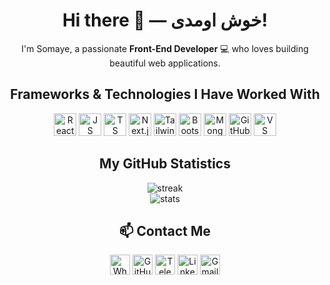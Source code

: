 <h1 align="center">Hi there 👋 — خوش اومدی!</h1>

<p align="center">I'm Somaye, a passionate <strong>Front-End Developer</strong> 💻 who loves building beautiful web applications.</p>

<!-- Tech Stack -->
<h2 align="center">Frameworks & Technologies I Have Worked With</h2>
<p align="center">
  <a href="https://reactjs.org"><img src="https://cdn.jsdelivr.net/npm/simple-icons@v10/icons/react.svg" alt="React" width="36"/></a>
  <a href="https://developer.mozilla.org/en-US/docs/Web/JavaScript"><img src="https://cdn.jsdelivr.net/npm/simple-icons@v10/icons/javascript.svg" alt="JS" width="36"/></a>
  <a href="https://www.typescriptlang.org"><img src="https://cdn.jsdelivr.net/npm/simple-icons@v10/icons/typescript.svg" alt="TS" width="36"/></a>
  <a href="https://nextjs.org"><img src="https://cdn.jsdelivr.net/npm/simple-icons@v10/icons/nextdotjs.svg" alt="Next.js" width="36"/></a>
  <a href="https://tailwindcss.com"><img src="https://cdn.jsdelivr.net/npm/simple-icons@v10/icons/tailwindcss.svg" alt="Tailwind" width="36"/></a>
  <a href="https://getbootstrap.com"><img src="https://cdn.jsdelivr.net/npm/simple-icons@v10/icons/bootstrap.svg" alt="Bootstrap" width="36"/></a>
  <a href="https://www.mongodb.com"><img src="https://cdn.jsdelivr.net/npm/simple-icons@v10/icons/mongodb.svg" alt="MongoDB" width="36"/></a>
  <a href="https://github.com"><img src="https://cdn.jsdelivr.net/npm/simple-icons@v10/icons/github.svg" alt="GitHub" width="36"/></a>
  <a href="https://code.visualstudio.com"><img src="https://cdn.jsdelivr.net/npm/simple-icons@v10/icons/visualstudiocode.svg" alt="VS Code" width="36"/></a>
</p>

<!-- GitHub Stats -->
<h2 align="center">My GitHub Statistics</h2>
<p align="center">
  <img src="https://github-readme-streak-stats.herokuapp.com/?user=somaye56&border_radius=15" alt="streak" />
  <br/>
  <img src="https://github-readme-stats.vercel.app/api?username=somaye56&show_icons=true&count_private=true&include_all_commits=true&title_color=FFD600&text_color=333333&bg_color=ffffff&icon_color=FFD600&border_radius=15" alt="stats"/>
</p>

<!-- Contact -->
<h2 align="center">📫 Contact Me</h2>
<p align="center">
  <a href="https://wa.me/989356130954"><img src="https://cdn.jsdelivr.net/npm/simple-icons@v10/icons/whatsapp.svg" width="32" alt="WhatsApp"/></a>
  <a href="https://github.com/somaye56"><img src="https://cdn.jsdelivr.net/npm/simple-icons@v10/icons/github.svg" width="32" alt="GitHub"/></a>
  <a href="https://t.me/QSomayeh"><img src="https://cdn.jsdelivr.net/npm/simple-icons@v10/icons/telegram.svg" width="32" alt="Telegram"/></a>
  <a href="https://www.linkedin.com/in/somaye-baniasadi"><img src="https://cdn.jsdelivr.net/npm/simple-icons@v10/icons/linkedin.svg" width="32" alt="LinkedIn"/></a>
  <a href="mailto:s0maye.baniasadiii@gmail.com"><img src="https://cdn.jsdelivr.net/npm/simple-icons@v10/icons/gmail.svg" width="32" alt="Gmail"/></a>
</p>
